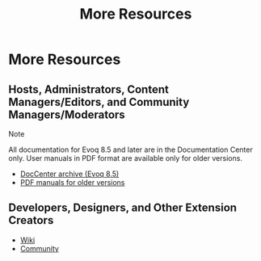 ﻿---
uid: more-resources
locale: en
title: More Resources
dnnversion: 09.02.00
related-topics: administrators-included-modules-overview,requirements,product-versions,dnn-overview,control-bar-to-persona-bar,persona-bar-by-role,providers,dnn-license
---

# More Resources

## Hosts, Administrators, Content Managers/Editors, and Community Managers/Moderators

> [!Note]
> All documentation for Evoq 8.5 and later are in the Documentation Center only. User manuals in PDF format are available only for older versions.

*   [DocCenter archive (Evoq 8.5)](https://archive.dnnsoftware.com/docs/85)
*   [PDF manuals for older versions](https://www.dnnsoftware.com/community/download/manuals)

## Developers, Designers, and Other Extension Creators

*   [Wiki](https://www.dnnsoftware.com/wiki)
*   [Community](https://www.dnnsoftware.com/community)
